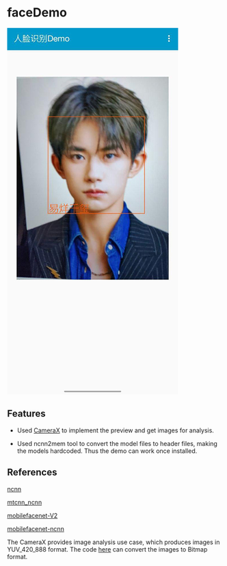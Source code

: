 # faceDemo

![演示图片](/images/1174.jpg)

## Features

- Used [CameraX](https://developer.android.com/training/camerax) to implement the preview and get images for analysis.
  
- Used ncnn2mem tool to convert the model files to header files, making the models hardcoded. Thus the demo can work once installed.

## References

[ncnn](https://github.com/Tencent/ncnn)  

[mtcnn_ncnn](https://github.com/moli232777144/mtcnn_ncnn)  

[mobilefacenet-V2](https://github.com/qidiso/mobilefacenet-V2)  

[mobilefacenet-ncnn](https://github.com/liguiyuan/mobilefacenet-ncnn)

The CameraX provides image analysis use case, which produces images in YUV_420_888 format. The code [here](https://stackoverflow.com/questions/36212904/yuv-420-888-interpretation-on-samsung-galaxy-s7-camera2) can convert the images to Bitmap format.
